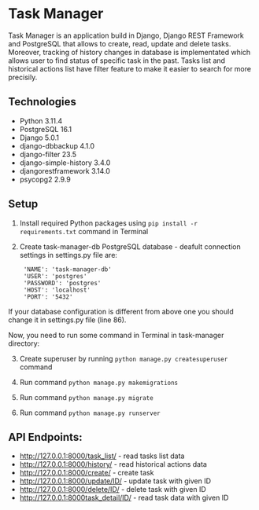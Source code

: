 # Task Manager

Task Manager is an application build in Django, Django REST Framework and PostgreSQL that allows to create, read, update and delete tasks. Moreover, tracking of history changes in database is implementated which allows user to find status of specific task in the past. Tasks list and historical actions list have filter feature to make it easier to search for more precisily. 


## Technologies

- Python 3.11.4
- PostgreSQL 16.1
- Django 5.0.1
- django-dbbackup 4.1.0
- django-filter 23.5
- django-simple-history 3.4.0
- djangorestframework 3.14.0
- psycopg2 2.9.9

## Setup


1. Install required Python packages using `pip install -r requirements.txt` command in Terminal
   
2. Create task-manager-db PostgreSQL database - deafult connection settings in settings.py file are:

        'NAME': 'task-manager-db'
        'USER': 'postgres'
        'PASSWORD': 'postgres'
        'HOST': 'localhost'
        'PORT': '5432'

If your database configuration is different from above one you should change it in settings.py file (line 86).

Now, you need to run some command in Terminal in task-manager directory:

3. Create superuser by running `python manage.py createsuperuser` command

4. Run command `python manage.py makemigrations`

5. Run command `python manage.py migrate`

6. Run command `python manage.py runserver`


## API Endpoints:

- http://127.0.0.1:8000/task_list/ - read tasks list data
- http://127.0.0.1:8000/history/ - read historical actions data
- http://127.0.0.1:8000/create/ - create task
- http://127.0.0.1:8000/update/ID/ - update task with given ID
- http://127.0.0.1:8000/delete/ID/ - delete task with given ID
- http://127.0.0.1:8000task_detail/ID/ - read task data with given ID


   
